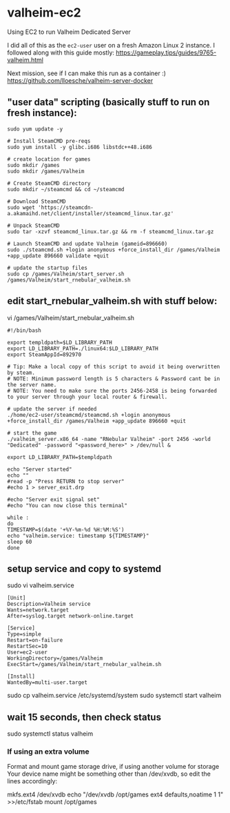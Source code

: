 # valheim-ec2
Using EC2 to run Valheim Dedicated Server

I did all of this as the `ec2-user` user on a fresh Amazon Linux 2 instance. I followed along with this guide mostly:
https://gameplay.tips/guides/9765-valheim.html

Next mission, see if I can make this run as a container :)
https://github.com/lloesche/valheim-server-docker

## "user data" scripting (basically stuff to run on fresh instance):
```
sudo yum update -y

# Install SteamCMD pre-reqs
sudo yum install -y glibc.i686 libstdc++48.i686

# create location for games
sudo mkdir /games
sudo mkdir /games/Valheim

# Create SteamCMD directory
sudo mkdir ~/steamcmd && cd ~/steamcmd

# Download SteamCMD
sudo wget 'https://steamcdn-a.akamaihd.net/client/installer/steamcmd_linux.tar.gz'

# Unpack SteamCMD
sudo tar -xzvf steamcmd_linux.tar.gz && rm -f steamcmd_linux.tar.gz

# Launch SteamCMD and update Valheim (gameid=896660)
sudo ./steamcmd.sh +login anonymous +force_install_dir /games/Valheim +app_update 896660 validate +quit

# update the startup files
sudo cp /games/Valheim/start_server.sh /games/Valheim/start_rnebular_valheim.sh
```

## edit start_rnebular_valheim.sh with stuff below:
vi /games/Valheim/start_rnebular_valheim.sh

```
#!/bin/bash

export templdpath=$LD_LIBRARY_PATH
export LD_LIBRARY_PATH=./linux64:$LD_LIBRARY_PATH
export SteamAppId=892970

# Tip: Make a local copy of this script to avoid it being overwritten by steam.
# NOTE: Minimum password length is 5 characters & Password cant be in the server name.
# NOTE: You need to make sure the ports 2456-2458 is being forwarded to your server through your local router & firewall.

# update the server if needed
./home/ec2-user/steamcmd/steamcmd.sh +login anonymous +force_install_dir /games/Valheim +app_update 896660 +quit

# start the game
./valheim_server.x86_64 -name "RNebular Valheim" -port 2456 -world "Dedicated" -password "<password_here>" > /dev/null &

export LD_LIBRARY_PATH=$templdpath

echo "Server started"
echo ""
#read -p "Press RETURN to stop server"
#echo 1 > server_exit.drp

#echo "Server exit signal set"
#echo "You can now close this terminal"

while :
do
TIMESTAMP=$(date '+%Y-%m-%d %H:%M:%S')
echo "valheim.service: timestamp ${TIMESTAMP}"
sleep 60
done
```

## setup service and copy to systemd
sudo vi valheim.service
```
[Unit]
Description=Valheim service
Wants=network.target
After=syslog.target network-online.target

[Service]
Type=simple
Restart=on-failure
RestartSec=10
User=ec2-user
WorkingDirectory=/games/Valheim
ExecStart=/games/Valheim/start_rnebular_valheim.sh

[Install]
WantedBy=multi-user.target
```

sudo cp valheim.service /etc/systemd/system
sudo systemctl start valheim

## wait 15 seconds, then check status
sudo systemctl status valheim


### If using an extra volume
Format and mount game storage drive, if using another volume for storage Your device name might be something other than /dev/xvdb, so edit the lines accordingly:

mkfs.ext4 /dev/xvdb
echo "/dev/xvdb   /opt/games  ext4    defaults,noatime  1   1" >>/etc/fstab
mount /opt/games
